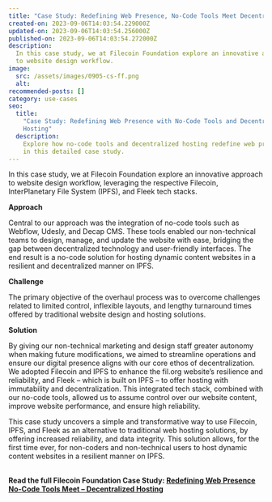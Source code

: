 ```yaml
---
title: "Case Study: Redefining Web Presence, No-Code Tools Meet Decentralized Hosting"
created-on: 2023-09-06T14:03:54.229000Z
updated-on: 2023-09-06T14:03:54.256000Z
published-on: 2023-09-06T14:03:54.272000Z
description:
  In this case study, we at Filecoin Foundation explore an innovative approach
  to website design workflow.
image:
  src: /assets/images/0905-cs-ff.png
  alt:
recommended-posts: []
category: use-cases
seo:
  title:
    "Case Study: Redefining Web Presence with No-Code Tools and Decentralized
    Hosting"
  description:
    Explore how no-code tools and decentralized hosting redefine web presence
    in this detailed case study.
---
```


In this case study, we at Filecoin Foundation explore an innovative approach to website design workflow, leveraging the respective Filecoin, InterPlanetary File System (IPFS), and Fleek tech stacks.

**Approach**

Central to our approach was the integration of no-code tools such as Webflow, Udesly, and Decap CMS. These tools enabled our non-technical teams to design, manage, and update the website with ease, bridging the gap between decentralized technology and user-friendly interfaces. The end result is a no-code solution for hosting dynamic content websites in a resilient and decentralized manner on IPFS.

**Challenge**

The primary objective of the overhaul process was to overcome challenges related to limited control, inflexible layouts, and lengthy turnaround times offered by traditional website design and hosting solutions.

**Solution**

By giving our non-technical marketing and design staff greater autonomy when making future modifications, we aimed to streamline operations and ensure our digital presence aligns with our core ethos of decentralization. We adopted Filecoin and IPFS to enhance the fil.org website’s resilience and reliability, and Fleek – which is built on IPFS – to offer hosting with immutability and decentralization. This integrated tech stack, combined with our no-code tools, allowed us to assume control over our website content, improve website performance, and ensure high reliability.

This case study uncovers a simple and transformative way to use Filecoin, IPFS, and Fleek as an alternative to traditional web hosting solutions, by offering increased reliability, and data integrity. This solution allows, for the first time ever, for non-coders and non-technical users to host dynamic content websites in a resilient manner on IPFS.

**\
Read the full Filecoin Foundation Case Study: [Redefining Web Presence No-Code Tools Meet – Decentralized Hosting](https://fil-foundation.on.fleek.co/hosting/FF-Redefining-Web-Presence.pdf)**
